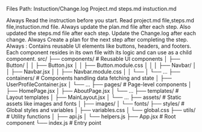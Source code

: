 Files Path: Instuction/Change.log Project.md steps.md instuction.md


<StrictRules>
Always Read the instruction before you start.
Read project.md file,steps.md file,instuction.md file.
Always update the plan.md file after each step.
Also updated the steps.md file after each step.
Update the Change.log after each change.
</StrictRules>

<PlanMode>
Always Create a plan for the next step after completing the step.
</PlanMode>

<FolderStructure>
Always : Contains reusable UI elements like buttons, headers, and footers. Each component resides in its own file with its logic and can use as a child component.
src/
├── components/          # Reusable UI components
│   ├── Button/
│   │   ├── Button.jsx
│   │   ├── Button.module.css
│   │   
│   ├── Navbar/
│   │   ├── Navbar.jsx
│   │   ├── Navbar.module.css
│   │   └── 
│   └── ...
├── containers/          # Components handling data fetching and state
│   ├── UserProfileContainer.jsx
│   └── ...
├── pages/               # Page-level components
│   ├── HomePage.jsx
│   ├── AboutPage.jsx
│   └── ...
├── templates/           # Layout templates
│   ├── MainLayout.jsx
│   └── ...
├── assets/              # Static assets like images and fonts
│   ├── images/
│   └── fonts/
├── styles/              # Global styles and variables
│   ├── variables.css
│   └── global.css
├── utils/               # Utility functions
│   ├── api.js
│   └── helpers.js
├── App.jsx              # Root component
└── index.js             # Entry point

</FolderStructure>


